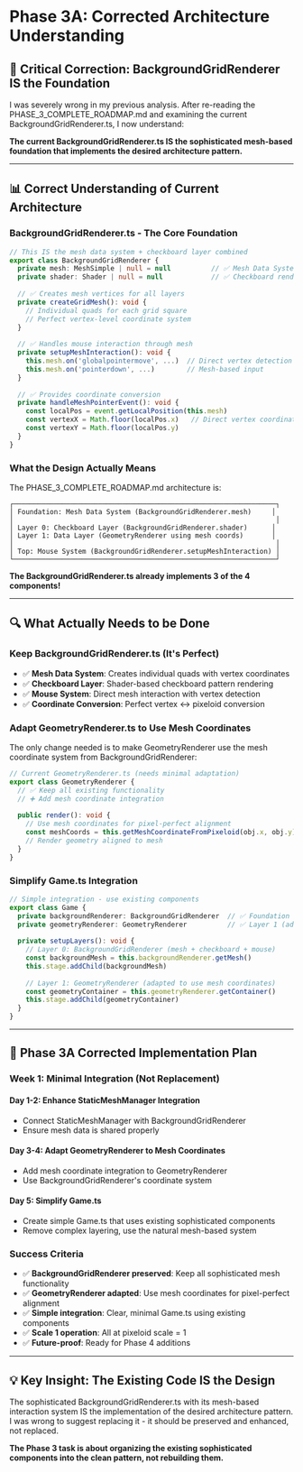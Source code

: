# Phase 3A: Corrected Architecture Understanding

## 🎯 **Critical Correction: BackgroundGridRenderer IS the Foundation**

I was severely wrong in my previous analysis. After re-reading the PHASE_3_COMPLETE_ROADMAP.md and examining the current BackgroundGridRenderer.ts, I now understand:

**The current BackgroundGridRenderer.ts IS the sophisticated mesh-based foundation that implements the desired architecture pattern.**

---

## 📊 **Correct Understanding of Current Architecture**

### **BackgroundGridRenderer.ts - The Core Foundation**
```typescript
// This IS the mesh data system + checkboard layer combined
export class BackgroundGridRenderer {
  private mesh: MeshSimple | null = null          // ✅ Mesh Data System
  private shader: Shader | null = null            // ✅ Checkboard rendering
  
  // ✅ Creates mesh vertices for all layers
  private createGridMesh(): void {
    // Individual quads for each grid square
    // Perfect vertex-level coordinate system
  }
  
  // ✅ Handles mouse interaction through mesh
  private setupMeshInteraction(): void {
    this.mesh.on('globalpointermove', ...)  // Direct vertex detection
    this.mesh.on('pointerdown', ...)        // Mesh-based input
  }
  
  // ✅ Provides coordinate conversion
  private handleMeshPointerEvent(): void {
    const localPos = event.getLocalPosition(this.mesh)
    const vertexX = Math.floor(localPos.x)   // Direct vertex coordinates
    const vertexY = Math.floor(localPos.y)
  }
}
```

### **What the Design Actually Means**
The PHASE_3_COMPLETE_ROADMAP.md architecture is:

```
┌─────────────────────────────────────────────────────────────────┐
│ Foundation: Mesh Data System (BackgroundGridRenderer.mesh)     │
│                                                                 │
│ Layer 0: Checkboard Layer (BackgroundGridRenderer.shader)      │
│ Layer 1: Data Layer (GeometryRenderer using mesh coords)       │
│                                                                 │
│ Top: Mouse System (BackgroundGridRenderer.setupMeshInteraction) │
└─────────────────────────────────────────────────────────────────┘
```

**The BackgroundGridRenderer.ts already implements 3 of the 4 components!**

---

## 🔍 **What Actually Needs to be Done**

### **Keep BackgroundGridRenderer.ts (It's Perfect)**
- ✅ **Mesh Data System**: Creates individual quads with vertex coordinates
- ✅ **Checkboard Layer**: Shader-based checkboard pattern rendering
- ✅ **Mouse System**: Direct mesh interaction with vertex detection
- ✅ **Coordinate Conversion**: Perfect vertex ↔ pixeloid conversion

### **Adapt GeometryRenderer.ts to Use Mesh Coordinates**
The only change needed is to make GeometryRenderer use the mesh coordinate system from BackgroundGridRenderer:

```typescript
// Current GeometryRenderer.ts (needs minimal adaptation)
export class GeometryRenderer {
  // ✅ Keep all existing functionality
  // ➕ Add mesh coordinate integration
  
  public render(): void {
    // Use mesh coordinates for pixel-perfect alignment
    const meshCoords = this.getMeshCoordinateFromPixeloid(obj.x, obj.y)
    // Render geometry aligned to mesh
  }
}
```

### **Simplify Game.ts Integration**
```typescript
// Simple integration - use existing components
export class Game {
  private backgroundRenderer: BackgroundGridRenderer  // ✅ Foundation + Layer 0 + Mouse
  private geometryRenderer: GeometryRenderer          // ✅ Layer 1 (adapt to mesh)
  
  private setupLayers(): void {
    // Layer 0: BackgroundGridRenderer (mesh + checkboard + mouse)
    const backgroundMesh = this.backgroundRenderer.getMesh()
    this.stage.addChild(backgroundMesh)
    
    // Layer 1: GeometryRenderer (adapted to use mesh coordinates)
    const geometryContainer = this.geometryRenderer.getContainer()
    this.stage.addChild(geometryContainer)
  }
}
```

---

## 🎯 **Phase 3A Corrected Implementation Plan**

### **Week 1: Minimal Integration (Not Replacement)**

#### **Day 1-2: Enhance StaticMeshManager Integration**
- Connect StaticMeshManager with BackgroundGridRenderer
- Ensure mesh data is shared properly

#### **Day 3-4: Adapt GeometryRenderer to Mesh Coordinates**
- Add mesh coordinate integration to GeometryRenderer
- Use BackgroundGridRenderer's coordinate system

#### **Day 5: Simplify Game.ts**
- Create simple Game.ts that uses existing sophisticated components
- Remove complex layering, use the natural mesh-based system

### **Success Criteria**
- ✅ **BackgroundGridRenderer preserved**: Keep all sophisticated mesh functionality
- ✅ **GeometryRenderer adapted**: Use mesh coordinates for pixel-perfect alignment
- ✅ **Simple integration**: Clear, minimal Game.ts using existing components
- ✅ **Scale 1 operation**: All at pixeloid scale = 1
- ✅ **Future-proof**: Ready for Phase 4 additions

---

## 💡 **Key Insight: The Existing Code IS the Design**

The sophisticated BackgroundGridRenderer.ts with its mesh-based interaction system IS the implementation of the desired architecture pattern. I was wrong to suggest replacing it - it should be preserved and enhanced, not replaced.

**The Phase 3 task is about organizing the existing sophisticated components into the clean pattern, not rebuilding them.**